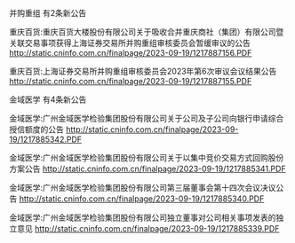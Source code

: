 并购重组 有2条新公告 

重庆百货:重庆百货大楼股份有限公司关于吸收合并重庆商社（集团）有限公司暨关联交易事项获得上海证券交易所并购重组审核委员会暂缓审议的公告 http://static.cninfo.com.cn/finalpage/2023-09-19/1217887156.PDF 

重庆百货:上海证券交易所并购重组审核委员会2023年第6次审议会议结果公告 http://static.cninfo.com.cn/finalpage/2023-09-19/1217887155.PDF 

金域医学 有4条新公告 

金域医学:广州金域医学检验集团股份有限公司关于公司及子公司向银行申请综合授信额度的公告 http://static.cninfo.com.cn/finalpage/2023-09-19/1217885342.PDF 

金域医学:广州金域医学检验集团股份有限公司关于以集中竞价交易方式回购股份方案公告 http://static.cninfo.com.cn/finalpage/2023-09-19/1217885341.PDF 

金域医学:广州金域医学检验集团股份有限公司第三届董事会第十四次会议决议公告 http://static.cninfo.com.cn/finalpage/2023-09-19/1217885340.PDF 

金域医学:广州金域医学检验集团股份有限公司独立董事对公司相关事项发表的独立意见 http://static.cninfo.com.cn/finalpage/2023-09-19/1217885339.PDF 

